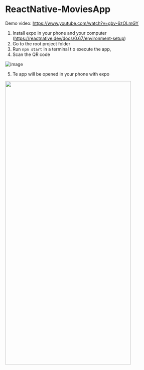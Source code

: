 # ReactNative-MoviesApp

Demo video:  https://www.youtube.com/watch?v=gbv-6zOLmGY

1. Install expo in your phone and your computer (https://reactnative.dev/docs/0.67/environment-setup)
2. Go to the root project folder
3. Run ``npm start`` in a terminal t o execute the app, 
4. Scan the QR code 

![image](https://user-images.githubusercontent.com/19497325/233193774-094adc16-e663-489a-a04c-26cb302de80b.png)

5. Te app will be opened in your phone with expo 

<img src="https://user-images.githubusercontent.com/19497325/233194641-271f2f60-e3ec-475d-9bdf-0938ca0e0da0.jpg"  width="400" height="900">
